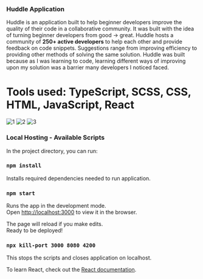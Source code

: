 ### Huddle Application

Huddle is an application built to help beginner developers improve the quality of their code in a collaborative community. It was built with the idea of turning beginner developers from good -> great. Huddle hosts a community of **250+ active developers** to help each other and provide feedback on code snippets. Suggestions range from improving efficiency to providing other methods of solving the same solution. Huddle was built because as I was learning to code, learning different ways of improving upon my solution was a barrier many developers I noticed faced. 

# Tools used: TypeScript, SCSS, CSS, HTML, JavaScript, React 

![1](https://user-images.githubusercontent.com/54012492/167052730-bff7f392-7afa-4305-917a-3c4cd067a610.png)
![2](https://user-images.githubusercontent.com/54012492/167052731-374b21b5-9906-4968-9e49-083139850da6.png)
![3](https://user-images.githubusercontent.com/54012492/167052732-29674608-82e3-44f1-af0f-41ea8d0da02c.png)



### Local Hosting - Available Scripts

In the project directory, you can run:

### `npm install`

Installs required dependencies needed to run application.

### `npm start`

Runs the app in the development mode.\
Open [http://localhost:3000](http://localhost:3000) to view it in the browser.

The page will reload if you make edits.\
Ready to be deployed!

### `npx kill-port 3000 8080 4200`

This stops the scripts and closes application on localhost.

To learn React, check out the [React documentation](https://reactjs.org/).
